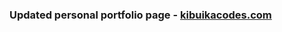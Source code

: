 ### Updated personal portfolio page - <a href="https://kibuikacodes.netlify.com">kibuikacodes.com</a>


